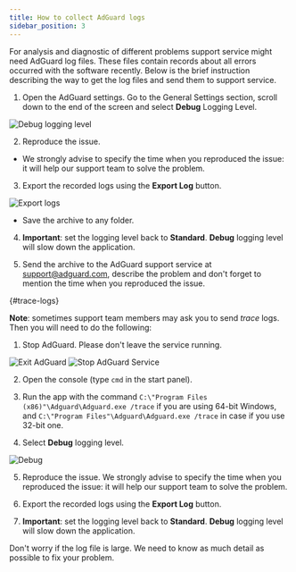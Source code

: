 ```yaml
---
title: How to collect AdGuard logs
sidebar_position: 3
---
```


For analysis and diagnostic of different problems support service might need AdGuard log files. These files contain records about all errors occurred with the software recently. Below is the brief instruction describing the way to get the log files and send them to support service.

1. Open the AdGuard settings. Go to the General Settings section, scroll down to the end of the screen and select **Debug** Logging Level.

![Debug logging level](https://cdn.adguard.com/public/Adguard/kb/newscreenshots/En/eng_logs_1.png)

2. Reproduce the issue. 
- We strongly advise to specify the time when you reproduced the issue: it will help our support team to solve the problem.

3. Export the recorded logs using the **Export Log** button.

![Export logs](https://cdn.adguard.com/public/Adguard/kb/newscreenshots/En/eng_logs_2.png)

- Save the archive to any folder.

4. **Important**: set the logging level back to **Standard**. **Debug** logging level will slow down the application.

5. Send the archive to the AdGuard support service at support@adguard.com, describe the problem and don't forget to mention the time when you reproduced the issue.

{#trace-logs}

**Note**: sometimes support team members may ask you to send *trace* logs. Then you will need to do the following:

1. Stop AdGuard. Please don't leave the service running.

![Exit AdGuard](https://cdn.adguard.com/public/Adguard/kb/newscreenshots/En/eng_logs_3.png)
![Stop AdGuard Service](https://cdn.adguard.com/public/Adguard/kb/newscreenshots/En/eng_logs_4.png)

2. Open the console (type `cmd` in the start panel).

3. Run the app with the command `C:\"Program Files (x86)"\Adguard\Adguard.exe /trace` if you are using 64-bit Windows, and `C:\"Program Files"\Adguard\Adguard.exe /trace` in case if you use 32-bit one.

4. Select **Debug** logging level.

![Debug](https://cdn.adguard.com/public/Adguard/kb/newscreenshots/En/eng_logs_5.png)

5. Reproduce the issue. We strongly advise to specify the time when you reproduced the issue: it will help our support team to solve the problem.

6. Export the recorded logs using the **Export Log** button.

7.  **Important**: set the logging level back to **Standard**. **Debug** logging level will slow down the application.

Don't worry if the log file is large. We need to know as much detail as possible to fix your problem.
